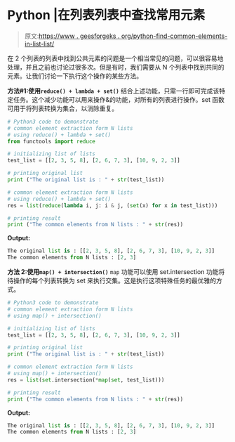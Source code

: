 # Python |在列表列表中查找常用元素

> 原文:[https://www . geesforgeks . org/python-find-common-elements-in-list-list/](https://www.geeksforgeeks.org/python-find-common-elements-in-list-of-lists/)

在 2 个列表的列表中找到公共元素的问题是一个相当常见的问题，可以很容易地处理，并且之前也讨论过很多次。但是有时，我们需要从 N 个列表中找到共同的元素。让我们讨论一下执行这个操作的某些方法。

**方法#1:使用`reduce() + lambda + set()`**
结合上述功能，只需一行即可完成该特定任务。这个减少功能可以用来操作&的功能，对所有的列表进行操作。set 函数可用于将列表转换为集合，以消除重复。

```py
# Python3 code to demonstrate 
# common element extraction form N lists 
# using reduce() + lambda + set()
from functools import reduce

# initializing list of lists
test_list = [[2, 3, 5, 8], [2, 6, 7, 3], [10, 9, 2, 3]]

# printing original list
print ("The original list is : " + str(test_list))

# common element extraction form N lists
# using reduce() + lambda + set()
res = list(reduce(lambda i, j: i & j, (set(x) for x in test_list)))

# printing result
print ("The common elements from N lists : " + str(res))
```

**Output:**

```py
The original list is : [[2, 3, 5, 8], [2, 6, 7, 3], [10, 9, 2, 3]]
The common elements from N lists : [2, 3]

```

**方法 2:使用`map() + intersection()`**
`map` 功能可以使用 set.intersection 功能将待操作的每个列表转换为 set 来执行交集。这是执行这项特殊任务的最优雅的方式。

```py
# Python3 code to demonstrate 
# common element extraction form N lists 
# using map() + intersection()

# initializing list of lists
test_list = [[2, 3, 5, 8], [2, 6, 7, 3], [10, 9, 2, 3]]

# printing original list
print ("The original list is : " + str(test_list))

# common element extraction form N lists
# using map() + intersection()
res = list(set.intersection(*map(set, test_list)))

# printing result
print ("The common elements from N lists : " + str(res))
```

**Output:**

```py
The original list is : [[2, 3, 5, 8], [2, 6, 7, 3], [10, 9, 2, 3]]
The common elements from N lists : [2, 3]

```